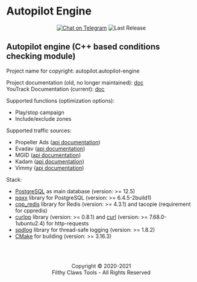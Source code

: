 # Autopilot Engine

<p align="center">
<a href="https://t.me/alcatraz_rm"><img src="https://img.shields.io/badge/Telegram Chat-@alcatraz_rm-2CA5E0.svg?logo=telegram&style=for-the-badge" alt="Chat on Telegram"/></a>
<img src="https://img.shields.io/badge/version-v.1.0.0_alpha.226-green?style=for-the-badge" alt="Last Release"/>
</p>

## Autopilot engine (C++ based conditions checking module)
Project name for copyright: autopilot.autopilot-engine

Project documentation (old, no longer maintained): [doc](https://docs.google.com/document/d/1Z79HDBINUZZ2xw2-kPKdatbatP-Nh94qgwU8WsKzlEI/edit)
<br>
YouTrack Documentation (current): [doc](https://fcteam.myjetbrains.com/youtrack/articles/FCTOOLSDEV-A-2/%D0%90%D0%B2%D1%82%D0%BE%D0%BF%D0%B8%D0%BB%D0%BE%D1%82---%D0%B8%D0%BD%D1%84%D0%BE%D1%80%D0%BC%D0%B0%D1%86%D0%B8%D1%8F) 

Supported functions (optimization options):
* Play/stop campaign
* Include/exclude zones

Supported traffic sources:
* Propeller Ads ([api documentation](https://ssp-api.propellerads.com/v5/docs/#/))
* Evadav ([api documentation](https://evadav.com/docs/api#/))
* MGID ([api documentation](https://help.mgid.com/ru/rest-api-mgid-advertisers))
* Kadam ([api documentation](https://wiki.kadam.net/index.php?title=API))
* Vimmy ([api documentation](https://vimmy.com/api/))

Stack:
* [PostgreSQL](https://www.postgresql.org/) as main database (version: >= 12.5)
* [pqxx](http://pqxx.org/development/libpqxx/) library for PostgreSQL (version: >= 6.4.5-2build1)
* [cpp_redis](https://github.com/cpp-redis/cpp_redis) library for Redis (version: >= 4.3.1) and tacopie (requirement for cppredis)
* [curlpp](http://www.curlpp.org/) library (version: >= 0.8.1) and [curl](https://curl.se/) (version: >= 7.68.0-1ubuntu2.4) for http-requests
* [spdlog](https://github.com/gabime/spdlog) library for thread-safe logging (version: >= 1.8.2)
* [CMake](https://cmake.org/) for building (version: >= 3.16.3)

<br>
<br>
<p align="center">
Copyright © 2020-2021
<br>
Filthy Claws Tools - All Rights Reserved
</p>
